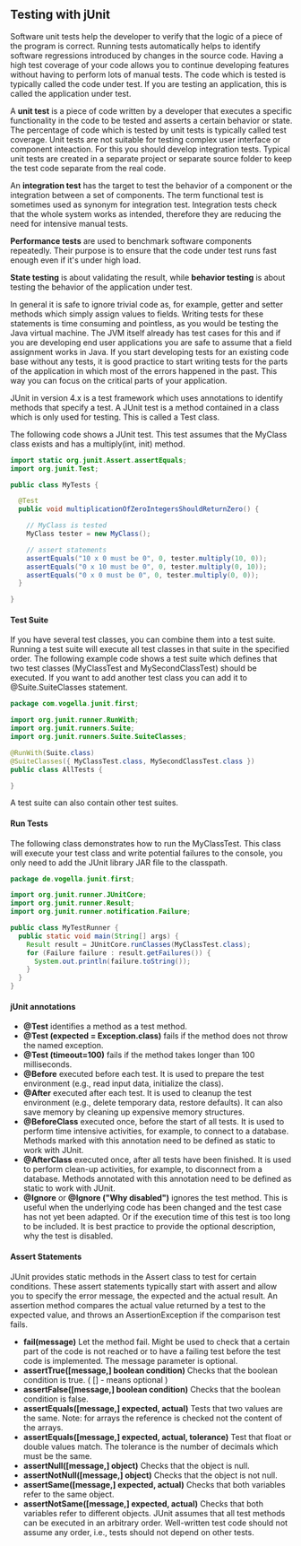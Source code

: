 ## Testing with jUnit
Software unit tests help the developer to verify that the logic of a piece of the program is correct. Running tests automatically helps to identify software regressions introduced by changes in the source code. Having a high test coverage of your code allows you to continue developing features without having to perform lots of manual tests. The code which is tested is typically called the code under test. If you are testing an application, this is called the application under test. 

A **unit test** is a piece of code written by a developer that executes a specific functionality in the code to be tested and asserts a certain behavior or state. The percentage of code which is tested by unit tests is typically called test coverage. Unit tests are not suitable for testing complex user interface or component inteaction. For this you should develop integration tests. Typical unit tests are created in a separate project or separate source folder to keep the test code separate from the real code.

An **integration test** has the target to test the behavior of a component or the integration between a set of components. The term functional test is sometimes used as synonym for integration test. Integration tests check that the whole system works as intended, therefore they are reducing the need for intensive manual tests.

**Performance tests** are used to benchmark software components repeatedly. Their purpose is to ensure that the code under test runs fast enough even if it's under high load.

**State testing** is about validating the result, while **behavior testing** is about testing the behavior of the application under test.

In general it is safe to ignore trivial code as, for example, getter and setter methods which simply assign values to fields. Writing tests for these statements is time consuming and pointless, as you would be testing the Java virtual machine. The JVM itself already has test cases for this and if you are developing end user applications you are safe to assume that a field assignment works in Java. If you start developing tests for an existing code base without any tests, it is good practice to start writing tests for the parts of the application in which most of the errors happened in the past. This way you can focus on the critical parts of your application.

JUnit in version 4.x is a test framework which uses annotations to identify methods that specify a test. A JUnit test is a method contained in a class which is only used for testing. This is called a Test class.

The following code shows a JUnit test. This test assumes that the MyClass class exists and has a multiply(int, init) method.
```java
import static org.junit.Assert.assertEquals;
import org.junit.Test;

public class MyTests {

  @Test
  public void multiplicationOfZeroIntegersShouldReturnZero() {

    // MyClass is tested
    MyClass tester = new MyClass();

    // assert statements
    assertEquals("10 x 0 must be 0", 0, tester.multiply(10, 0));
    assertEquals("0 x 10 must be 0", 0, tester.multiply(0, 10));
    assertEquals("0 x 0 must be 0", 0, tester.multiply(0, 0));
  }

} 
```

#### Test Suite
If you have several test classes, you can combine them into a test suite. Running a test suite will execute all test classes in that suite in the specified order. The following example code shows a test suite which defines that two test classes (MyClassTest and MySecondClassTest) should be executed. If you want to add another test class you can add it to @Suite.SuiteClasses statement.
```java
package com.vogella.junit.first;

import org.junit.runner.RunWith;
import org.junit.runners.Suite;
import org.junit.runners.Suite.SuiteClasses;

@RunWith(Suite.class)
@SuiteClasses({ MyClassTest.class, MySecondClassTest.class })
public class AllTests {

} 
```
A test suite can also contain other test suites. 

#### Run Tests
The following class demonstrates how to run the MyClassTest. This class will execute your test class and write potential failures to the console, you only need to add the JUnit library JAR file to the classpath.
```java
package de.vogella.junit.first;

import org.junit.runner.JUnitCore;
import org.junit.runner.Result;
import org.junit.runner.notification.Failure;

public class MyTestRunner {
  public static void main(String[] args) {
    Result result = JUnitCore.runClasses(MyClassTest.class);
    for (Failure failure : result.getFailures()) {
      System.out.println(failure.toString());
    }
  }
} 
```

#### jUnit annotations
- **@Test** identifies a method as a test method.
- **@Test (expected = Exception.class)**	fails if the method does not throw the named exception.
- **@Test (timeout=100)**	fails if the method takes longer than 100 milliseconds.
- **@Before** executed before each test. It is used to prepare the test environment (e.g., read input data, initialize the class).
- **@After** executed after each test. It is used to cleanup the test environment (e.g., delete temporary data, restore defaults). It can also save memory by cleaning up expensive memory structures.
- **@BeforeClass** executed once, before the start of all tests. It is used to perform time intensive activities, for example, to connect to a database. Methods marked with this annotation need to be defined as static to work with JUnit.
- **@AfterClass** executed once, after all tests have been finished. It is used to perform clean-up activities, for example, to disconnect from a database. Methods annotated with this annotation need to be defined as static to work with JUnit.
- **@Ignore** or **@Ignore ("Why disabled")**	ignores the test method. This is useful when the underlying code has been changed and the test case has not yet been adapted. Or if the execution time of this test is too long to be included. It is best practice to provide the optional description, why the test is disabled.

#### Assert Statements
JUnit provides static methods in the Assert class to test for certain conditions. These assert statements typically start with assert and allow you to specify the error message, the expected and the actual result. An assertion method compares the actual value returned by a test to the expected value, and throws an AssertionException if the comparison test fails.
- **fail(message)**	Let the method fail. Might be used to check that a certain part of the code is not reached or to have a failing test before the test code is implemented. The message parameter is optional.
- **assertTrue([message,] boolean condition)**	Checks that the boolean condition is true. ( [] - means optional )
- **assertFalse([message,] boolean condition)**	Checks that the boolean condition is false.
- **assertEquals([message,] expected, actual)**	Tests that two values are the same. Note: for arrays the reference is checked not the content of the arrays.
- **assertEquals([message,] expected, actual, tolerance)**	Test that float or double values match. The tolerance is the number of decimals which must be the same.
- **assertNull([message,] object)**	Checks that the object is null.
- **assertNotNull([message,] object)**	Checks that the object is not null.
- **assertSame([message,] expected, actual)**	Checks that both variables refer to the same object.
- **assertNotSame([message,] expected, actual)**	Checks that both variables refer to different objects.
JUnit assumes that all test methods can be executed in an arbitrary order. Well-written test code should not assume any order, i.e., tests should not depend on other tests.









